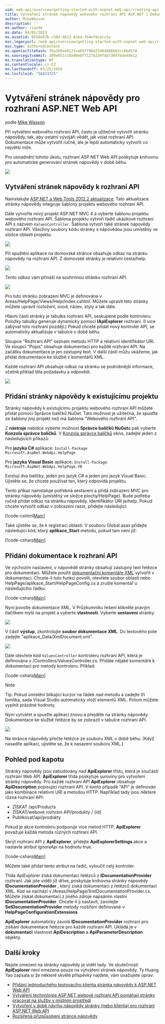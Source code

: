 ```yaml
---
uid: web-api/overview/getting-started-with-aspnet-web-api/creating-api-help-pages
title: Vytváření stránek nápovědy webového rozhraní API ASP.NET | Dokumentace Microsoftu
author: MikeWasson
description: ''
ms.author: riande
ms.date: 04/01/2013
ms.assetid: 0150e67b-c50d-4613-83ea-7b4ef8cacc5a
msc.legacyurl: /web-api/overview/getting-started-with-aspnet-web-api/creating-api-help-pages
msc.type: authoredcontent
ms.openlocfilehash: fba368e4017fea65ff96e2540d486662cc6b45f8
ms.sourcegitcommit: 289e051cc8a90e8f7127e239fda73047bde4de12
ms.translationtype: MT
ms.contentlocale: cs-CZ
ms.lasthandoff: 03/25/2019
ms.locfileid: "58423725"
---
```

<a name="creating-help-pages-for-aspnet-web-api"></a>Vytváření stránek nápovědy pro rozhraní ASP.NET Web API
====================
podle [Mike Wasson](https://github.com/MikeWasson)

Při vytváření webového rozhraní API, často je užitečné vytvořit stránku nápovědy, tak, aby ostatní vývojáři vědět, jak volat rozhraní API. Dokumentace může vytvořit ručně, ale je lepší automaticky vytvořit co největší míře.

Pro usnadnění tohoto úkolu, rozhraní ASP.NET Web API poskytuje knihovnu pro automatické generování stránek nápovědy v době běhu.

![](creating-api-help-pages/_static/image1.png)

## <a name="creating-api-help-pages"></a>Vytváření stránek nápovědy k rozhraní API

Nainstalujte [ASP.NET a Web Tools 2012.2 aktualizace](https://go.microsoft.com/fwlink/?LinkId=282650). Tato aktualizace stránky nápovědy integruje šablony projektu webového rozhraní API.

Dále vytvořte nový projekt ASP.NET MVC 4 a vyberte šablonu projektu webového rozhraní API. Šablona projektu vytvoří řadič ukázkové rozhraní API s názvem `ValuesController`. Šablona vytvoří také stránek nápovědy rozhraní API. Všechny soubory kódu stránky s nápovědou jsou umístěny ve složce oblasti projektu.

![](creating-api-help-pages/_static/image2.png)

Při spuštění aplikace na domovské stránce obsahuje odkaz na stránku nápovědy na rozhraní API. Z domovské stránky je relativní cesta/help.

![](creating-api-help-pages/_static/image3.png)

Tento odkaz vám přináší na souhrnnou stránku rozhraní API.

![](creating-api-help-pages/_static/image4.png)

Pro tuto stránku zobrazení MVC je definována v Areas/HelpPage/Views/Help/Index.cshtml. Můžete upravit této stránky můžete upravit rozložení, úvod, název, styly a tak dále.

Hlavní části stránky je tabulka rozhraní API, seskupené podle kontroleru. Položky tabulky generuje dynamicky pomocí **IApiExplorer** rozhraní. (I více zabývat toto rozhraní později.) Pokud chcete přidat nový kontroler API, se automaticky aktualizuje v tabulce v době běhu.

Sloupce "Rozhraní API" seznam metodu HTTP a relativní identifikátor URI. Ve sloupci "Popis" obsahuje dokumentaci pro každé rozhraní API. Na začátku dokumentace je jen zástupný text. V další části můžu ukážeme, jak přidat dokumentace ke službě z komentářů XML.

Každé rozhraní API obsahuje odkaz na stránku se podrobnější informace, včetně příklad těla požadavku a odpovědi.

![](creating-api-help-pages/_static/image5.png)

## <a name="adding-help-pages-to-an-existing-project"></a>Přidání stránky nápovědy k existujícímu projektu

Stránky nápovědy k existujícímu projektu webového rozhraní API můžete přidat pomocí Správce balíčků NuGet. Tato možnost je užitečná, že spusťte ze šablony jiný projekt než má šablona "Webového rozhraní API".

Z **nástroje** nabídce vyberte možnost **Správce balíčků NuGet**a pak vyberte **Konzola správce balíčků**. V [Konzola správce balíčků](http://docs.nuget.org/docs/start-here/using-the-package-manager-console) okno, zadejte jeden z následujících příkazů:

Pro **jazyka C#** aplikace: `Install-Package Microsoft.AspNet.WebApi.HelpPage`

Pro **jazyka Visual Basic** aplikace: `Install-Package Microsoft.AspNet.WebApi.HelpPage.VB`

Existují dva balíčky, jeden pro jazyk C# a jeden pro jazyk Visual Basic. Ujistěte se, že chcete používat ten, který odpovídá projektu.

Tento příkaz nainstaluje potřebná sestavení a přidá zobrazení MVC pro stránky nápovědy (umístěný ve složce plochy/HelpPage). Bude potřeba ručně přidat odkaz na stránku nápovědy. Identifikátor URI je/help. Pokud chcete vytvořit odkaz v zobrazení razor, přidejte následující:

[!code-cshtml[Main](creating-api-help-pages/samples/sample1.cshtml)]

Také ujistěte se, že k registraci oblasti. V souboru Global.asax přidejte následující kód, který **aplikace\_Start** metodu, pokud tam není již:

[!code-csharp[Main](creating-api-help-pages/samples/sample2.cs?highlight=4)]

## <a name="adding-api-documentation"></a>Přidání dokumentace k rozhraní API

Ve výchozím nastavení, v nápovědě stránky obsahují zástupný text řetězce pro dokumentaci. Můžete použít [dokumentační komentáře XML](https://msdn.microsoft.com/library/b2s063f7.aspx) vytvořit v dokumentaci. Chcete-li tuto funkci povolit, otevřete soubor oblasti nebo HelpPage/aplikace\_Start/HelpPageConfig.cs a zrušte komentář u následujícího řádku:

[!code-csharp[Main](creating-api-help-pages/samples/sample3.cs)]

Nyní povolte dokumentace XML. V Průzkumníku řešení klikněte pravým tlačítkem myši na projekt a vyberte **vlastnosti**. Vyberte **sestavení** stránky.

![](creating-api-help-pages/_static/image6.png)

V části **výstup**, zkontrolujte **soubor dokumentace XML**. Do textového pole zadejte "aplikace\_Data/XmlDocument.xml".

![](creating-api-help-pages/_static/image7.png)

Dále otevřete kód `ValuesController` kontroleru rozhraní API, která je definována v /Controllers/ValuesController.cs. Přidáte nějaké komentáře k dokumentaci pro metody kontroleru. Příklad:

[!code-csharp[Main](creating-api-help-pages/samples/sample4.cs)]

> [!NOTE]
> Tip: Pokud umístění blikající kurzor na řádek nad metodu a zadejte tři lomítka, sada Visual Studio automaticky vloží elementů XML. Potom můžete vyplnit prázdné hodnoty.


Nyní vytvářet a spusťte aplikaci znovu a přejděte na stránky nápovědy. Dokumentace ke službě řetězce by se zobrazit v tabulce rozhraní API.

![](creating-api-help-pages/_static/image8.png)

Na stránce nápovědy přečte řetězce ze souboru XML v době běhu. (Když nasadíte aplikaci, ujistěte se, že k nasazení souboru XML.)

## <a name="under-the-hood"></a>Pohled pod kapotu

Stránky nápovědy jsou zabudovány nad **ApiExplorer** třídu, která je součástí rozhraní Web API. **ApiExplorer** třída poskytuje suroviny pro vytvoření stránky nápovědy. Pro každé rozhraní API **ApiExplorer** obsahuje **ApiDescription** popisující rozhraní API. V tomto případě "API" je definován jako kombinace relativní URI a metodou HTTP. Například tady jsou některé různá rozhraní API:

- ZÍSKAT /api/Products
- ZÍSKAT/webové rozhraní API/produkty / {id}
- Publikovat/api/produkty

Pokud je akce kontroleru podporuje více metod HTTP, **ApiExplorer** považuje každá metoda různých rozhraní API.

Skrýt rozhraní API z **ApiExplorer**, přidejte **ApiExplorerSettings** akce a nastavte atribut *IgnoreApi* na hodnotu true.

[!code-csharp[Main](creating-api-help-pages/samples/sample5.cs)]

Můžete také přidat tento atribut na řadič, vyloučit celý kontroler.

Třída ApiExplorer získá dokumentaci řetězců z **IDocumentationProvider** rozhraní. Jak jste viděli již dříve, poskytuje knihovna stránky nápovědy **IDocumentationProvider** , který získá dokumentaci z řetězců dokumentaci XML. Kód se nachází v /Areas/HelpPage/XmlDocumentationProvider.cs. Můžete získat dokumentaci z jiného zdroje napsáním vlastní **IDocumentationProvider**. Chcete-li ji nastavit, zavolejte **SetDocumentationProvider** metody rozšíření definované v **HelpPageConfigurationExtensions**

**ApiExplorer** automaticky zavolá **IDocumentationProvider** rozhraní pro získání dokumentace řetězce pro každé rozhraní API. Ukládá je v **dokumentaci** vlastnost **ApiDescription** a **ApiParameterDescription** objekty.

## <a name="next-steps"></a>Další kroky

Nejste omezeni na stránky nápovědy je vidět tady. Ve skutečnosti **ApiExplorer** není omezena pouze na vytváření stránek nápovědy. Ty Huang Yao zapsala si že některé skvělé příspěvky najdete, vám uvažujete úprav:

- [Přidání jednoduchého testovacího klienta stránka nápovědy k ASP.NET Web API](https://blogs.msdn.com/b/yaohuang1/archive/2012/12/02/adding-a-simple-test-client-to-asp-net-web-api-help-page.aspx)
- [Vytváření technologie ASP.NET webové rozhraní API pomáhají stránky pracovat na služby v místním prostředí](https://blogs.msdn.com/b/yaohuang1/archive/2012/12/20/making-asp-net-web-api-help-page-work-on-self-hosted-services.aspx)
- [Vytvoření v době návrhu nápovědy stránky (nebo klienta) pro rozhraní ASP.NET Web API](https://blogs.msdn.com/b/yaohuang1/archive/2013/01/20/design-time-generation-of-help-page-or-proxy-for-asp-net-web-api.aspx)
- [Rozšířená přizpůsobení stránce nápovědy](https://blogs.msdn.com/b/yaohuang1/archive/2012/12/10/asp-net-web-api-help-page-part-3-advanced-help-page-customizations.aspx)
